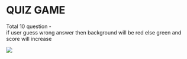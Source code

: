 # QUIZ GAME

<p>Total 10 question - <br>if user guess wrong answer then background will be red else green and score will increase</p>

<img src="https://res.cloudinary.com/kingarunesh/image/upload/v1662417933/Complete%20Python/quiz_wkisaq.gif">
